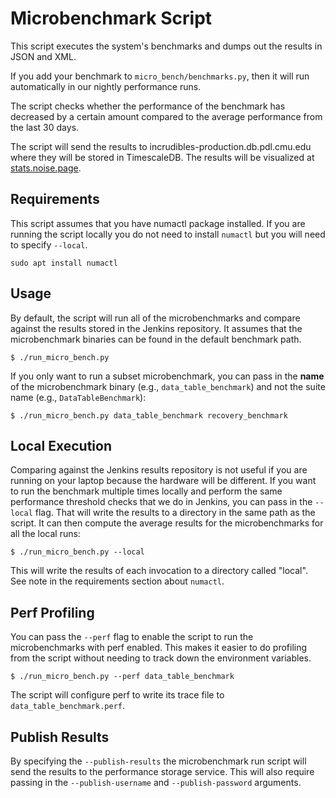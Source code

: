 # Microbenchmark Script

This script executes the system's benchmarks and dumps out the results in JSON and XML.

If you add your benchmark to `micro_bench/benchmarks.py`, then it will run automatically in our 
nightly performance runs.

The script checks whether the performance of the benchmark has decreased by a certain amount 
compared to the average performance from the last 30 days.

The script will send the results to incrudibles-production.db.pdl.cmu.edu where they will be stored
in TimescaleDB. The results will be visualized at [stats.noise.page](https://stats.noise.page).

## Requirements

This script assumes that you have numactl package installed. If you are running the script locally you do not need to
 install `numactl` but you will need to specify `--local`. 

```
sudo apt install numactl
```


## Usage

By default, the script will run all of the microbenchmarks and compare against the results stored 
in the Jenkins repository. It assumes that the microbenchmark binaries can be found in the default 
benchmark path.

```
$ ./run_micro_bench.py
```

If you only want to run a subset microbenchmark, you can pass in the **name** of the microbenchmark 
binary (e.g., `data_table_benchmark`) and not the suite name (e.g., `DataTableBenchmark`):

```
$ ./run_micro_bench.py data_table_benchmark recovery_benchmark
```

## Local Execution

Comparing against the Jenkins results repository is not useful if you are running on your laptop 
because the hardware will be different. If you want to run the benchmark multiple times locally and 
perform the same performance threshold checks that we do in Jenkins, you can pass in the `--local` 
flag. That will write the results to a directory in the same path as the script. It can then 
compute the average results for the microbenchmarks for all the local runs:

```
$ ./run_micro_bench.py --local
```

This will write the results of each invocation to a directory called "local". See note in the requirements section about `numactl`.

## Perf Profiling

You can pass the `--perf` flag to enable the script to run the microbenchmarks with perf enabled. 
This makes it easier to do profiling from the script without needing to track down the environment 
variables.

```
$ ./run_micro_bench.py --perf data_table_benchmark
```

The script will configure perf to write its trace file to `data_table_benchmark.perf`.

## Publish Results

By specifying the `--publish-results` the microbenchmark run script will send the results to the performance storage
service. This will also require passing in the `--publish-username` and `--publish-password` arguments. 
